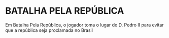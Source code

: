 # BATALHA PELA REPÚBLICA
Em Batalha Pela República, o jogador toma o lugar de D. Pedro II para evitar que a república seja proclamada no Brasil
